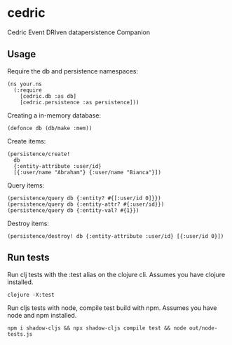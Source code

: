 # cedric
Cedric Event DRIven datapersistence Companion
## Usage

Require the db and persistence namespaces:

```
(ns your.ns
  (:require
    [cedric.db :as db]
    [cedric.persistence :as persistence]))
```

Creating a in-memory database:

```
(defonce db (db/make :mem))
```

Create items:

```
(persistence/create!
  db
  {:entity-attribute :user/id}
  [{:user/name "Abraham"} {:user/name "Bianca"}])
```

Query items:

```
(persistence/query db {:entity? #{[:user/id 0]}})
(persistence/query db {:entity-attr? #{:user/id}})
(persistence/query db {:entity-val? #{1}})
```

Destroy items:

```
(persistence/destroy! db {:entity-attribute :user/id} [{:user/id 0}])
```

## Run tests

Run clj tests with the :test alias on the clojure cli.
Assumes you have clojure installed.

```clojure -X:test```

Run cljs tests with node, compile test build with npm.
Assumes you have node and npm installed.

```npm i shadow-cljs && npx shadow-cljs compile test && node out/node-tests.js```
